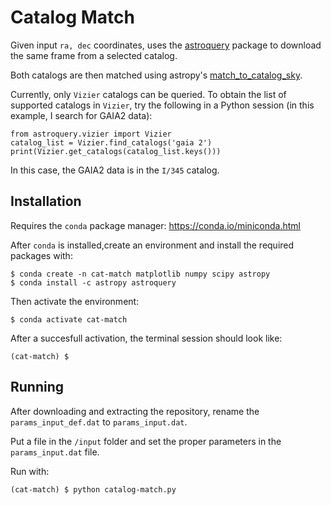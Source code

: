 # Catalog Match

Given input `ra, dec` coordinates, uses the [astroquery][1] package to download
the same frame from a selected catalog.

Both catalogs are then matched using astropy's [match_to_catalog_sky][2].

Currently, only `Vizier` catalogs can be queried. To obtain the list of
supported catalogs in `Vizier`, try the following in a Python session (in
this example, I search for GAIA2 data):

    from astroquery.vizier import Vizier
    catalog_list = Vizier.find_catalogs('gaia 2')
    print(Vizier.get_catalogs(catalog_list.keys()))

In this case, the GAIA2 data is in the `I/345` catalog.


## Installation

Requires the `conda` package manager: https://conda.io/miniconda.html

After `conda` is installed,create an environment and install the required
packages with:

    $ conda create -n cat-match matplotlib numpy scipy astropy
    $ conda install -c astropy astroquery

Then activate the environment:

    $ conda activate cat-match

After a succesfull activation, the terminal session should look like:

    (cat-match) $



## Running

After downloading and extracting the repository, rename the
`params_input_def.dat` to `params_input.dat`.

Put a file in the `/input` folder and set the proper parameters in the
`params_input.dat` file.

Run with:

    (cat-match) $ python catalog-match.py


[1]: https://astroquery.readthedocs.io
[2]: http://docs.astropy.org/en/stable/coordinates/matchsep.html#matching-catalogs